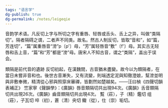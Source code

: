 ```yaml
---
tags: "语言学"
dg-publish: true
dg-permalink: /notes/leigeqie
---
```

音韵学术语。凡反切上字与所切之字有重唇、轻唇或舌头、舌上之异，叫做“类隔切”。隔者隔碍之谓，二者声不同类。故名。然古人制反切，皆取“音和”，如“篇，芳连切”，“篇”属重唇音“滂”p〔p'〕母，“芳”属轻唇音“敷”〔f'〕母。其实古无轻唇和舌上音，“篇”和“芳”都是“滂”母。唐宋人不知古音，谓之“类隔”，盖出于误会。

類隔是前代音的遺跡
反切初起，在漢魏間，古音猶未盡變。故今以为類隔者，在當日未嘗非音和也。後世古音漸失，又有流變，則端透定泥與知徹澄娘，幫滂並明與非敷奉微，精清從心邪與照穿床審禪，皆劃然如楚越矣。——汪曰楨《四聲切韻表補正》
竺家寧《聲韻學》：《廣韻》唇音類隔切共出現94次。《廣韻》舌音類隔切共出現26次。《廣韻》齒音類隔切共出現4次。
覱（莊），子（精）鑑切
组（莊），子瓦切
啐（初），蒼（清）央切
鲰（從），仕（崇）垢切。